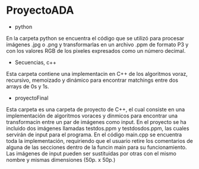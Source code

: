 # ProyectoADA

- python

En la carpeta python se encuentra el código que se utilizó para procesar imágenes .jpg o .png y transformarlas en un archivo .ppm de formato P3 y con los valores RGB de los pixeles expresados como un número decimal.

- Secuencias, c++

Esta carpeta contiene una implementacin en C++ de los algoritmos voraz, recursivo, memoizado y dinámico para encontrar matchings entre dos arrays de 0s y 1s. 

- proyectoFinal

Esta carpeta es una carpeta de proyecto de C++, el cual consiste en una implementación de algoritmos voraces y dinmicos para encontrar una transformacin entre un par de imágenes como input. En el proyecto se ha incluido dos imágenes llamadas testdos.ppm y testdosdos.ppm, las cuales servirán de input para el programa. En el código main.cpp se encuentra toda la implementación, requiriendo que el usuario retire los comentarios de alguna de las secciones dentro de la funcin main para su funcionamiento. Las imágenes de input pueden ser sustituidas por otras con el mismo nombre y mismas dimensiones (50p. x 50p.)

